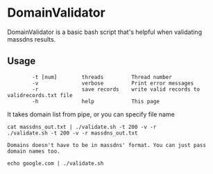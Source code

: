 # DomainValidator

DomainValidator is a basic bash script that's helpful when validating massdns results.

## Usage
```
        -t [num]        threads         Thread number
        -v              verbose         Print error messages
        -r              save records    write valid records to validrecords.txt file
        -h              help            This page
```
It takes domain list from pipe, or you can specify file name

    cat massdns_out.txt | ./validate.sh -t 200 -v -r 
    ./validate.sh -t 200 -v -r massdns_out.txt

    Domains doesn't have to be in massdns' format. You can just pass domain names too.

    echo google.com | ./validate.sh
